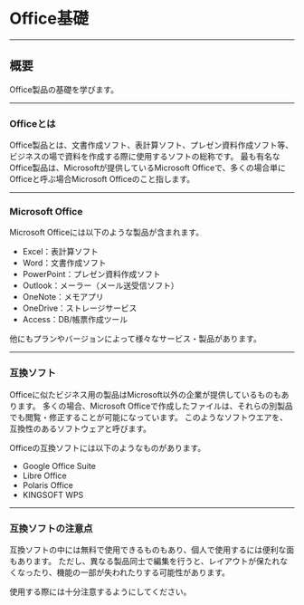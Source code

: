 # Office基礎

---

## 概要

Office製品の基礎を学びます。

---

### Officeとは

Office製品とは、文書作成ソフト、表計算ソフト、プレゼン資料作成ソフト等、ビジネスの場で資料を作成する際に使用するソフトの総称です。
最も有名なOffice製品は、Microsoftが提供しているMicrosoft Officeで、多くの場合単にOfficeと呼ぶ場合Microsoft Officeのこと指します。

---

### Microsoft Office

Microsoft Officeには以下のような製品が含まれます。

* Excel：表計算ソフト
* Word：文書作成ソフト
* PowerPoint：プレゼン資料作成ソフト
* Outlook：メーラー（メール送受信ソフト）
* OneNote：メモアプリ
* OneDrive：ストレージサービス
* Access：DB/帳票作成ツール

他にもプランやバージョンによって様々なサービス・製品があります。

---

### 互換ソフト

Officeに似たビジネス用の製品はMicrosoft以外の企業が提供しているものもあります。
多くの場合、Microsoft Officeで作成したファイルは、それらの別製品でも閲覧・修正することが可能になっています。
このようなソフトウエアを、互換性のあるソフトウェアと呼びます。

Officeの互換ソフトには以下のようなものがあります。

* Google Office Suite
* Libre Office
* Polaris Office
* KINGSOFT WPS

---

### 互換ソフトの注意点

互換ソフトの中には無料で使用できるものもあり、個人で使用するには便利な面もあります。
ただし、異なる製品同士で編集を行うと、レイアウトが保たれなくなったり、機能の一部が失われたりする可能性があります。

使用する際には十分注意するようにしてください。

